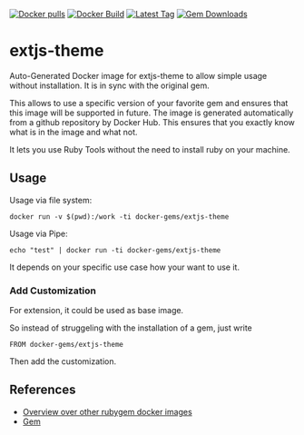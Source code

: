 [![Docker pulls](https://img.shields.io/docker/pulls/rubygem/extjs-theme.svg)](https://hub.docker.com/r/rubygem/extjs-theme/)
[![Docker Build](https://img.shields.io/docker/automated/rubygem/extjs-theme.svg)](https://hub.docker.com/r/rubygem/extjs-theme/)
[![Latest Tag](https://img.shields.io/github/tag/docker-rubygem/extjs-theme.svg)](https://hub.docker.com/r/rubygem/extjs-theme/)
[![Gem Downloads](https://img.shields.io/gem/dt/extjs-theme.svg)](https://rubygems.org/gems/extjs-theme/)
# extjs-theme

Auto-Generated Docker image for extjs-theme to allow simple usage without installation.
It is in sync with the original gem.

This allows to use a specific version of your favorite gem and ensures that this image will be supported in future.
The image is generated automatically from a github repository by Docker Hub.
This ensures that you exactly know what is in the image and what not.

It lets you use Ruby Tools without the need to install ruby on your machine.

## Usage

Usage via file system:

`docker run -v $(pwd):/work -ti docker-gems/extjs-theme`

Usage via Pipe:

`echo "test" | docker run -ti docker-gems/extjs-theme`

It depends on your specific use case how your want to use it.

### Add Customization

For extension, it could be used as base image.

So instead of struggeling with the installation of a gem, just write

`FROM docker-gems/extjs-theme`

Then add the customization.

## References

 - [Overview over other rubygem docker images](https://github.com/thinkbot/docker-rubygem)
 - [Gem](https://rubygems.org/gems/extjs-theme/)

